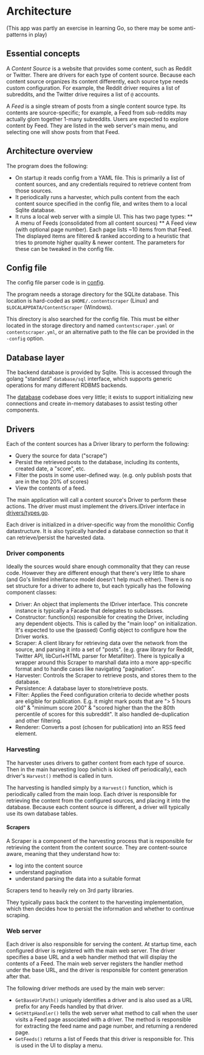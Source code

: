# Architecture

(This app was partly an exercise in learning Go, so there may be some anti-patterns in play)

## Essential concepts

A *Content Source* is a website that provides some content, such as Reddit or Twitter. There are drivers
for each type of content source. Because each content source organizes its content differently, each
source type needs custom configuration. For example, the Reddit driver requires a list of subreddits,
and the Twitter drive requires a list of `@` accounts.

A *Feed* is a single stream of posts from a single content source type. Its contents
are source-specific; for example, a Feed from sub-reddits may actually glom together 1-many subreddits.
Users are expected to explore content by Feed. They are listed in the web server's main menu, and selecting
one will show posts from that Feed.

## Architecture overview
The program does the following:
* On startup it reads config from a YAML file. This is primarily a list of content sources, and any
  credentials required to retrieve content from those sources.
* It periodically runs a harvester, which pulls content from the each content source
  specified in the config file, and writes them to a local Sqlite database.
* It runs a local web server with a simple UI. This has two page types:
** A menu of Feeds (consolidated from all content sources)
** A Feed view (with optional page number). Each page lists ~10 items from that Feed.
   The displayed items are filtered & ranked according to a heuristic that tries
   to promote higher quality & newer content. The parameters for these can be tweaked in the config
   file.

## Config file

The config file parser code is in [config](/config).

The program needs a storage directory for the SQLite database. This location is hard-coded as
`$HOME/.contentscraper` (Linux) and `$LOCALAPPDATA/ContentScraper` (Windows).

This directory is also searched for the config file. This must be either located in the storage directory
and named `contentscraper.yaml` or `contentscraper.yml`, or an alternative path to the file can be
provided in the `-config` option.

## Database layer

The backend database is provided by Sqlite. This is accessed through the golang "standard" `database/sql`
interface, which supports generic operations for many different RDBMS backends.

The [database](/database) codebase does very little; it exists to support initializing new connections
and create in-memory databases to assist testing other components.

## Drivers

Each of the content sources has a Driver library to perform the following:

- Query the source for data ("scrape")
- Persist the retrieved posts to the database, including its contents, created date, a "score", etc.
- Filter the posts in some user-defined way. (e.g. only publish posts that are in the top 20% of scores)
- View the contents of a feed.

The main application will call a content source's Driver to perform these actions. The driver must
must implement the drivers.IDriver interface in [drivers/types.go](/drivers/types.go).

Each driver is initialized in a driver-specific way from the monolithic Config datastructure. It is
also typically handed a database connection so that it can retrieve/persist the harvested data.

### Driver components

Ideally the sources would share enough commonality that they can reuse code. However they are different
enough that there's very little to share (and Go's limited inheritance model doesn't help much either).
There is no set structure for a driver to adhere to, but each typically has the following component classes:

- Driver: An object that implements the IDriver interface. This concrete instance is typically a Facade
  that delegates to subclasses.
- Constructor: function(s) responsible for creating the Driver, including any dependent objects. This
  is called by the "main loop" on initialization. It's expected to use the (passed) Config object to
  configure how the Driver works.
- Scraper: A client library for retrieving data over the network from the source, and parsing it into
  a set of "posts". (e.g. graw library for Reddit, Twitter API, libCurl+HTML parser for Metafilter).
  There is typically a wrapper around this Scraper to marshall data into a more app-specific format
  and to handle cases like navigating "pagination".
- Harvester: Controls the Scraper to retrieve posts, and stores them to the database.
- Persistence: A database layer to store/retrieve posts.
- Filter: Applies the Feed configuration criteria to decide whether posts are eligible for publication.
  E.g. it might mark posts that are "> 5 hours old" & "minimum score 200" & "scored higher than the the
  80th percentile of scores for this subreddit". It also handled de-duplication and other filtering.
- Renderer: Converts a post (chosen for publication) into an RSS feed element.

### Harvesting

The harvester uses drivers to gather content from each type of source.  Then in the main harvesting loop
(which is kicked off periodically), each driver's `Harvest()` method is called in turn.
   
The harvesting is handled simply by a `Harvest()` function, which is periodically called from the
main loop. Each driver is responsible for retrieving the content from the configured sources, and
placing it into the database. Because each content source is different, a driver will typically use
its own database tables.

#### Scrapers

A Scraper is a component of the harvesting process that is responsible for retrieving
the content from the content source. They are content-source aware, meaning that they understand
how to:
* log into the content source
* understand pagination
* understand parsing the data into a suitable format

Scrapers tend to heavily rely on 3rd party libraries.

They typically pass back the content to the harvesting implementation, which then decides how to
persist the information and whether to continue scraping.

### Web server

Each driver is also responsible for serving the content. At startup time, each configured driver
is registered with the main web server. The driver specifies a base URL and a web handler method
that will display the contents of a Feed. The main web server registers the handler method under
the base URL, and the driver is responsible for content generation after that.

The following driver methods are used by the main web server:
* `GetBaseUrlPath()` uniquely identifies a driver and is also used as a URL prefix for any Feeds
  handled by that driver.
* `GetHttpHandler()` tells the web server what method to call when the user visits a Feed page
  associated with a driver. The method is responsible for extracting the feed name and page number,
  and returning a rendered page.
* `GetFeeds()` returns a list of Feeds that this driver is responsible for. This is used in the UI
  to display a menu.
